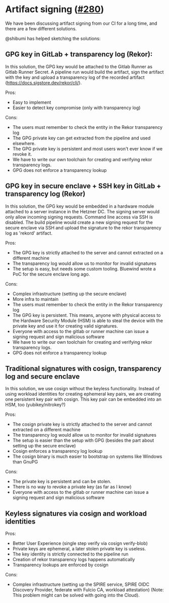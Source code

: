 # Artifact signing ([#280](https://gitlab.archlinux.org/archlinux/infrastructure/-/issues/280))

We have been discussing artifact signing from our CI for a long time, 
and there are a few different solutions.

@shibumi has helped sketching the solutions:

## GPG key in GitLab + transparency log (Rekor):

In this solution, the GPG key would be attached to the Gitlab Runner
as Gitlab Runner Secret. A pipeline run would build the artifact,
sign the artifact with the key and upload a transparency log of the 
recorded
artifact (https://docs.sigstore.dev/rekor/cli/).

Pros:
* Easy to implement
* Easier to detect key compromise (only with transparency log)

Cons:
* The users must remember to check the entity in the Rekor transparency 
log
* The GPG private key can get extracted from the pipeline and used 
elsewhere.
* The GPG private key is persistent and most users won't ever know if 
we revoke it.
* We have to write our own toolchain for creating and verifying rekor 
transparency logs.
* GPG does not enforce a transparency lookup

## GPG key in secure enclave + SSH key in GitLab + transparency log (Rekor)

In this solution, the GPG key would be embedded in a hardware module 
attached
to a server instance in the Hetzner DC. The signing server would only 
allow
incoming signing requests. Command line access via SSH is disabled.
The build pipeline would create a new signing request for the secure 
enclave
via SSH and upload the signature to the rekor transparency log as 
'rekord' artifact.

Pros:
* The GPG key is strictly attached to the server and cannot extracted 
on a different machine
* The transparency log would allow us to monitor for invalid signatures
* The setup is easy, but needs some custom tooling. Bluewind wrote a 
PoC for the secure enclave long ago.

Cons:
* Complex infrastructure (setting up the secure enclave)
* More infra to maintain
* The users must remember to check the entity in the Rekor transparency 
log
* The GPG key is persistent. This means, anyone with physical access to 
the Hardware Security Module (HSM) is able to steal the device with the 
private key and use it for creating valid signatures.
* Everyone with access to the gitlab or runner machine can issue a 
signing request and sign malicious software
* We have to write our own toolchain for creating and verifying rekor 
transparency logs.
* GPG does not enforce a transparency lookup

## Traditional signatures with cosign, transparency log and secure enclave

In this solution, we use cosign without the keyless functionality.
Instead of using workload identities for creating ephemeral key pairs,
we are creating one persistent key pair with cosign. This key pair
can be embedded into an HSM, too (yubikey/nitrokey?)

Pros:
* The cosign private key is strictly attached to the server and cannot 
extracted on a different machine
* The transparency log would allow us to monitor for invalid signatures
* The setup is easier than the setup with GPG (besides the part about 
setting up the secure enclave)
* Cosign enforces a transparency log lookup
* The cosign binary is much easier to bootstrap on systems like Windows 
than GnuPG

Cons:
* The private key is persistent and can be stolen.
* There is no way to revoke a private key (as far as I know)
* Everyone with access to the gitlab or runner machine can issue a 
signing request and sign malicious software

## Keyless signatures via cosign and workload identities

Pros:
* Better User Experience (single step verify via cosign verify-blob)
* Private keys are ephemeral, a later stolen private key is useless.
* The key identity is strictly connected to the pipeline run
* Creation of rekor transparency logs happens automatically
* Transparency lookups are enforced by cosign

Cons:
* Complex infrastructure (setting up the SPIRE service, SPIRE OIDC 
Discovery Provider, federate with Fulcio CA, workload attestation) 
(Note: This problem might can be solved with going into the Cloud).
